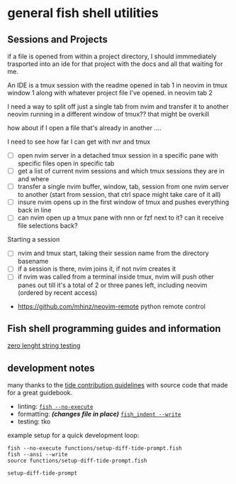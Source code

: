 # general fish shell utilities

## Sessions and Projects

if a file is opened from within a project directory, I should immmediately trasported into
 an ide for that project with the docs and all that waiting for me.

 An IDE is a tmux session with the readme opened in tab 1 in neovim in tmux window 1 along with whatever project file 
  I've opened. in neovim tab 2

I need a way to split off just a single tab from nvim and transfer it to another neovim running in a different window of tmux??
that might be overkill

how about if I open a file that's already in another ....

I need to see how far I can get with nvr and tmux

- [ ] open nvim server in a detached tmux session in a specific pane with specific files open in specific tab
- [ ] get a list of current nvim sessions and which tmux sessions they are in and where
- [ ] transfer a single nvim buffer, window, tab, session from one nvim server to another (start from session, that ctrl space might take care of it all)
- [ ] insure nvim opens up in the first window of tmux and pushes everything back in line
- [ ] can nvim open up a tmux pane with nnn or fzf next to it? can it receive file selections back?

Starting a session
- [ ] nvim and tmux start, taking their session name from the directory basename
- [ ] if a session is there, nvim joins it, if not nvim creates it
- [ ] if nvim was called from a terminal inside tmux, nvim will push other panes out till it's a total of 2 or three panes left, including neovim (ordered by recent access) 

- https://github.com/mhinz/neovim-remote python remote control


## Fish shell programming guides and information

[zero lenght string testing](https://stackoverflow.com/questions/47743015/fish-shell-how-to-check-if-a-variable-is-set-empty#:~:text=test%20%2Dn%20%22%24var%22,true%20if%20it%20is%20empty)

## development notes

many thanks to the [tide contribution
guidelines](https://github.com/ilancosman/tide/blob/main/contributing.md)
with source code that made for a great guidebook.

- linting: [`fish --no-execute`](https://fishshell.com/docs/current/cmds/fish.html)
- formatting: ***(changes file in place)*** [`fish_indent --write`](https://fishshell.com/docs/current/cmds/fish_indent.html)
- testing: tko

example setup for a quick development loop:

```
fish --no-execute functions/setup-diff-tide-prompt.fish
fish --ansi --write
source functions/setup-diff-tide-prompt.fish

setup-diff-tide-prompt
```

